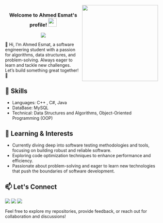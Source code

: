 <img width="250" align="right" src="https://c.tenor.com/_DOBjnGspYAAAAAM/code-coding.gif">

<h3 align="center">
  Welcome to Ahmed Esmat's profile!
  <img src="https://media.giphy.com/media/hvRJCLFzcasrR4ia7z/giphy.gif" width="28">
</h3>

<!-- Typing SVG by DenverCoder1 - https://github.com/DenverCoder1/readme-typing-svg -->
<p align="center">
  <a href="https://github.com/DenverCoder1/readme-typing-svg"><img src="https://readme-typing-svg.herokuapp.com/?lines=Software%20Engineer;Always%20learning%20new%20things&font=Fira%20Code&center=true&width=440&height=45&color=f75c7e&vCenter=true&size=22"></a>
</p> 

👋 Hi, I’m Ahmed Esmat, a software engineering student with a passion for algorithms, data structures, and problem-solving. Always eager to learn and tackle new challenges. Let’s build something great together! 🚀

## 🔧 Skills

- Languages: C++ , C#, Java
- DataBase: MySQL
- Technical: Data Structures and Algorithms, Object-Oriented Programming (OOP)


## 🌱 Learning & Interests

- Currently diving deep into software testing methodologies and tools, focusing on building robust and reliable software.
- Exploring code optimization techniques to enhance performance and efficiency.
- Passionate about problem-solving and eager to learn new technologies that push the boundaries of software development.

## 📫 Let's Connect
<a href="https://www.linkedin.com/in/ahmed-esmat-284a9524a?utm_source=share&utm_campaign=share_via&utm_content=profile&utm_medium=android_app" target="_blank"><img src="https://img.shields.io/badge/-Ahmed%20Esmat-0077B5?style=for-the-badge&logo=Linkedin&logoColor=white"/></a>
<a href="https://www.facebook.com/ZEUSxUPP?mibextid=LQQJ4d" target="_blank"><img src="https://img.shields.io/badge/-Ahmed%20Esmat-0077B5?style=for-the-badge&logo=Facebook&logoColor=white"/></a>
<a href="https://youtube.com/@ahmed_zeus?si=42NyCfE3nD4-Fmto" target="_blank"><img src="https://img.shields.io/badge/-Ahmed%20Esmat-0077B5?style=for-the-badge&logo=YouTube&logoColor=white"/></a>

Feel free to explore my repositories, provide feedback, or reach out for collaboration and discussions!
